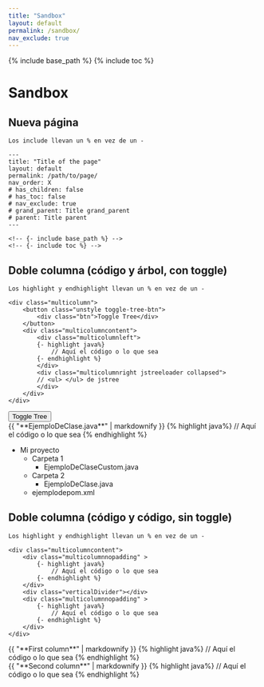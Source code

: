 ```yaml
---
title: "Sandbox"
layout: default
permalink: /sandbox/
nav_exclude: true
---
```

{% include base_path %}
{% include toc %}

# Sandbox

## Nueva página

```
Los include llevan un % en vez de un -

---
title: "Title of the page"
layout: default
permalink: /path/to/page/
nav_order: X 
# has_children: false
# has_toc: false
# nav_exclude: true
# grand_parent: Title grand_parent
# parent: Title parent
---

<!-- {- include base_path %} -->
<!-- {- include toc %} -->
```

## Doble columna (código y árbol, con toggle)

```
Los highlight y endhighlight llevan un % en vez de un -

<div class="multicolumn">
    <button class="unstyle toggle-tree-btn">
        <div class="btn">Toggle Tree</div>
    </button>
    <div class="multicolumncontent">
        <div class="multicolumnleft">
        {- highlight java%}
            // Aquí el código o lo que sea
        {- endhighlight %}
        </div>
        <div class="multicolumnright jstreeloader collapsed">
        // <ul> </ul> de jstree
        </div>
    </div>
</div>
```


<div class="multicolumn">
    <button class="unstyle toggle-tree-btn">
        <div class="btn">Toggle Tree</div>
    </button>
    <div class="multicolumncontent">
        <div class="multicolumnleft">
            {{ "**EjemploDeClase.java**"  | markdownify }}
            {% highlight java%}
                // Aquí el código o lo que sea
            {% endhighlight %}
        </div>
        <div class="multicolumnright jstreeloader collapsed">
            <ul>
                <li data-jstree='{"opened":true, "icon":"{{ base_path }}/assets/jstree/fa-folder-open.svg"}'>
                Mi proyecto
                <ul>
                    <li data-jstree='{"icon":"{{ base_path }}/assets/jstree/fa-folder-open.svg"}'>
                    Carpeta 1
                    <ul>
                    <li data-jstree='{"icon":"{{ base_path }}/assets/jstree/fa-file.svg"}'>EjemploDeClaseCustom.java</li>
                    </ul>
                    </li>
                    <li data-jstree='{"icon":"{{ base_path }}/assets/jstree/fa-folder-open.svg"}'>
                    Carpeta 2
                    <ul>
                    <li data-jstree='{"selected": true, "icon":"{{ base_path }}/assets/jstree/fa-file.svg"}'>EjemploDeClase.java</li>
                    </ul>
                    </li>
                    <li data-jstree='{"icon":"{{ base_path }}/assets/jstree/fa-file.svg"}'>ejemplodepom.xml</li>
                </ul>
                </li>
            </ul>
        </div>
    </div>
</div>

## Doble columna (código y código, sin toggle)

```
Los highlight y endhighlight llevan un % en vez de un -

<div class="multicolumncontent">
    <div class="multicolumnnopadding" >
        {- highlight java%}
            // Aquí el código o lo que sea
        {- endhighlight %}
    </div>
    <div class="verticalDivider"></div>
    <div class="multicolumnnopadding" >
        {- highlight java%}
            // Aquí el código o lo que sea
        {- endhighlight %}
    </div>
</div>
```
<div class="multicolumncontent">
    <div class="multicolumnnopadding" >
        {{ "**First column**"  | markdownify }}
        {% highlight java%}
            // Aquí el código o lo que sea
        {% endhighlight %}
    </div>
    <div class="verticalDivider"></div>
    <div class="multicolumnnopadding" >
        {{ "**Second column**"  | markdownify }}
        {% highlight java%}
            // Aquí el código o lo que sea
        {% endhighlight %}
    </div>
</div>